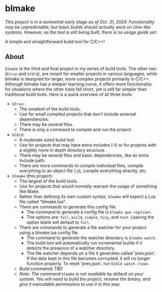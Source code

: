 # blmake

*This project is in a somewhat early stage as of Oct. 31, 2024. Functionality may be unpredictable, but basic builds should actually work on Unix-like systems. However, as the tool is still being built, there is no usage guide yet.*

A simple and straightforward build tool for C/C++!

## About

`blmake` is the third and final project in my series of build tools. The other two (`blrun` and `blbld`), are meant for smaller projects in various languages, while blmake is designed for larger, more complex projects primarily in C/C++. Although blmake has a steeper learning curve, it offers more functionality for situations where the other tools fall short, yet is still far simpler than traditional build tools. Here is a quick overview of all three tools:
 - `blrun`: 
     - The smallest of the build tools. 
     - Use for small compiled projects that don't include external dependencies. 
     - There may be several files.
     - There is only a command to compile and run the project.
 - `blbld`: 
     - A moderate sized build tool. 
     - Use for projects that may have extra includes (-I) or for projects with a slightly more in depth directory structure. 
     - There may be several files and basic dependencies, like an extra Include path.
     - There are more commands to compile individual files, compile everything to an object file (.o), compile everything directly, etc. 
 - `blmake` (this project):
     - The largest of the build tools.
     - Use for projects that would normally warrant the usage of something like Make.
     - Rather than defining its own custom syntax, `blmake` will expect a Lua file called "blmake.lua".
     - There are commands to generate this config file. 
       - The command to generate a config file is `blmake gen <option>`.
       - The options are: `full`, `build`, `simple`, `tiny`, and `test`. Leaving the option blank will default to `full`.
     - There are commands to generate a file watcher for your project using a blmake.lua config file.
       - The command to generate the watcher directory is `blmake watch`.
       - The build tool will automatically run incremental builds if it detects the presence of a watcher directory.
       - The file watcher depends on a file it generates called 'prev.json'. If the data kept in this file becomes corrupted, it will no longer function properly. To reset 'prev.json', run `blbld watch clean`.
     - *Build commands TBD*
     - *Note: The command `blmake` is not available by default on your system. You will need to build the project, rename the binary, and give it executable permissions to use it in this way.*
